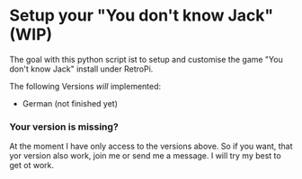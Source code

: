 # Setup your "You don't know Jack" (WIP)

The goal with this python script ist to setup and customise the game "You don't know Jack" install under RetroPi.

The following Versions _will_ implemented:
- German (not finished yet)

### Your version is missing?
At the moment I have only access to the versions above.
So if you want, that yor version also work, join me or send me a message.
I will try my best to get ot work. 
